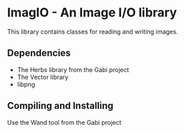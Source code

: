 ImagIO - An Image I/O library
=============================

This library contains classes for reading and writing images.

Dependencies
-----------------------------
 * The Herbs library from the Gabi project
 * The Vector library
 * libpng

Compiling and Installing
-----------------------------
Use the Wand tool from the Gabi project